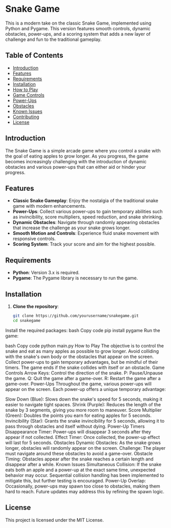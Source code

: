 # Snake Game

This is a modern take on the classic Snake Game, implemented using Python and Pygame. This version features smooth controls, dynamic obstacles, power-ups, and a scoring system that adds a new layer of challenge and fun to the traditional gameplay.

## Table of Contents

- [Introduction](#introduction)
- [Features](#features)
- [Requirements](#requirements)
- [Installation](#installation)
- [How to Play](#how-to-play)
- [Game Controls](#game-controls)
- [Power-Ups](#power-ups)
- [Obstacles](#obstacles)
- [Known Issues](#known-issues)
- [Contributing](#contributing)
- [License](#license)

## Introduction

The Snake Game is a simple arcade game where you control a snake with the goal of eating apples to grow longer. As you progress, the game becomes increasingly challenging with the introduction of dynamic obstacles and various power-ups that can either aid or hinder your progress.

## Features

- **Classic Snake Gameplay**: Enjoy the nostalgia of the traditional snake game with modern enhancements.
- **Power-Ups**: Collect various power-ups to gain temporary abilities such as invincibility, score multipliers, speed reduction, and snake shrinking.
- **Dynamic Obstacles**: Navigate through randomly appearing obstacles that increase the challenge as your snake grows longer.
- **Smooth Motion and Controls**: Experience fluid snake movement with responsive controls.
- **Scoring System**: Track your score and aim for the highest possible.

## Requirements

- **Python**: Version 3.x is required.
- **Pygame**: The Pygame library is necessary to run the game.

## Installation

1. **Clone the repository**:
   ```bash
   git clone https://github.com/yourusername/snakegame.git
   cd snakegame
Install the required packages:
bash
Copy code
pip install pygame
Run the game:

bash
Copy code
python main.py
How to Play
The objective is to control the snake and eat as many apples as possible to grow longer.
Avoid colliding with the snake's own body or the obstacles that appear on the screen.
Collect power-ups to gain temporary advantages, but be mindful of their timers.
The game ends if the snake collides with itself or an obstacle.
Game Controls
Arrow Keys: Control the direction of the snake.
P: Pause/Unpause the game.
Q: Quit the game after a game-over.
R: Restart the game after a game-over.
Power-Ups
Throughout the game, various power-ups will appear on the screen. Each power-up offers a unique temporary advantage:

Slow Down (Blue): Slows down the snake's speed for 5 seconds, making it easier to navigate tight spaces.
Shrink (Purple): Reduces the length of the snake by 3 segments, giving you more room to maneuver.
Score Multiplier (Green): Doubles the points you earn for eating apples for 5 seconds.
Invincibility (Star): Grants the snake invincibility for 5 seconds, allowing it to pass through obstacles and itself without dying.
Power-Up Timers
Disappearance Timer: Power-ups will disappear 3 seconds after they appear if not collected.
Effect Timer: Once collected, the power-up effect will last for 5 seconds.
Obstacles
Dynamic Obstacles: As the snake grows longer, obstacles will randomly appear on the screen.
Challenge: The player must navigate around these obstacles to avoid a game-over.
Obstacle Timing: Obstacles appear after the snake reaches a certain length and disappear after a while.
Known Issues
Simultaneous Collision: If the snake eats both an apple and a power-up at the exact same time, unexpected behavior may occur. Sequential collision handling has been implemented to mitigate this, but further testing is encouraged.
Power-Up Overlap: Occasionally, power-ups may spawn too close to obstacles, making them hard to reach. Future updates may address this by refining the spawn logic.

## License
This project is licensed under the MIT License.
